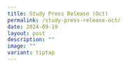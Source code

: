 ```yaml
---
title: Study Press Release (Oct)
permalink: /study-press-release-oct/
date: 2024-09-19
layout: post
description: ""
image: ""
variant: tiptap
---
```

